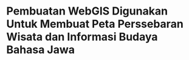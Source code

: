 # Pembuatan WebGIS Digunakan Untuk Membuat Peta Perssebaran Wisata dan Informasi Budaya Bahasa Jawa
